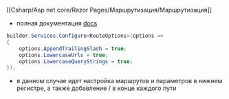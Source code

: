 [[Csharp/Asp net core/Razor Pages/Маршрутизация/Маршрутизация]]
- полная документация [docs](https://learn.microsoft.com/en-us/aspnet/core/razor-pages/razor-pages-conventions?view=aspnetcore-7.0)
```cs
builder.Services.Configure<RouteOptions>(options =>
{
	options.AppendTrailingSlash = true;
	options.LowercaseUrls = true;
	options.LowercaseQueryStrings = true;
});
```
- в данном случае идет настройка маршрутов и параметров в нижнем регистре, а также добавление / в конце каждого пути